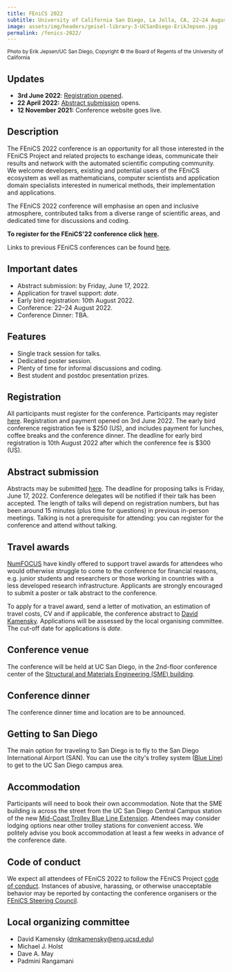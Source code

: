 ```yaml
---
title: FEniCS 2022
subtitle: University of California San Diego, La Jolla, CA, 22–24 August 2022
image: assets/img/headers/geisel-library-3-UCSanDiego-ErikJepsen.jpg
permalink: /fenics-2022/
---
```

<small>Photo by Erik Jepsen/UC San Diego, Copyright © the Board of Regents of the University of California</small>

## Updates

- **3rd June 2022**: [Registration opened](link).
- **22 April 2022:** [Abstract submission](https://docs.google.com/forms/d/e/1FAIpQLSdU3jizMuvnt4EWcFwEeRHx3Kj1PyomRHCGlEdXN8uHeGokAQ/viewform?usp=sf_link) opens.
- **12 November 2021:** Conference website goes live.

## Description

The FEniCS 2022 conference is an opportunity for all those interested in
the FEniCS Project and related projects to exchange ideas, communicate
their results and network with the automated scientific computing
community. We welcome developers, existing and potential users of the
FEniCS ecosystem as well as mathematicians, computer scientists and
application domain specialists interested in numerical methods, their
implementation and applications.

The FEniCS 2022 conference will emphasise an open and inclusive
atmosphere, contributed talks from a diverse range of scientific areas,
and dedicated time for discussions and coding.

**To register for the FEniCS'22 conference click [here](link).**

Links to previous FEniCS conferences can be found [here](index.md).

## Important dates

- Abstract submission: by Friday, June 17, 2022.
- Application for travel support: *date*.
- Early bird registration: 10th August 2022.
- Conference:  22–24 August 2022.
- Conference Dinner: TBA.

## Features

- Single track session for talks.
- Dedicated poster session.
- Plenty of time for informal discussions and coding.
- Best student and postdoc presentation prizes.

## Registration

All participants must register for the conference.&nbsp;Participants may
register [here](link). Registration and payment opened on 3rd June 2022. The
early bird conference registration fee is $250 (US), and includes payment for
lunches, coffee breaks and the conference dinner. The deadline for early bird
registration is 10th August 2022 after which the conference fee is $300 (US).

## Abstract submission

Abstracts may be submitted
[here](https://docs.google.com/forms/d/e/1FAIpQLSdU3jizMuvnt4EWcFwEeRHx3Kj1PyomRHCGlEdXN8uHeGokAQ/viewform?usp=sf_link).
The deadline for proposing talks is Friday, June 17, 2022. Conference
delegates will be notified if their talk has been accepted. The length
of talks will depend on registration numbers, but has been around 15
minutes (plus time for questions) in previous in-person meetings.
Talking is not a prerequisite for attending: you can register for the
conference and attend without talking.

## Travel awards

[NumFOCUS](http://www.numfocus.org) have kindly offered to support travel
awards for attendees who would otherwise struggle to come to the conference
for financial reasons, e.g. junior students and researchers or those working
in countries with a less developed research infrastructure. Applicants are
strongly encouraged to submit a poster or talk abstract to the conference.</p>

To apply for a travel award, send a letter of motivation, an estimation of
travel costs, CV and if applicable, the conference abstract to [David
Kamensky](mailto:dmkamensky@eng.ucsd.edu). Applications will be assessed by
the local organising committee. The cut-off date for applications is *date*.

## Conference venue

The conference will be held at UC San Diego, in the 2nd-floor conference
center of the [Structural and Materials Engineering (SME)
building](https://structures.ucsd.edu/about-us/directions).

## Conference dinner

The conference dinner time and location are to be announced.

## Getting to San Diego

The main option for traveling to San Diego is to fly to the San Diego
International Airport (SAN). You can use the city's trolley system
([Blue
Line](https://www.sdmts.com/inside-mts-current-projects/uc-san-diego-blue-line-trolley-extension))
to get to the UC San Diego campus area.

## Accommodation

Participants will need to book their own accommodation. Note that the
SME building is across the street from the UC San Diego Central Campus
station of the new [Mid-Coast Trolley Blue Line
Extension](https://www.sdmts.com/inside-mts-current-projects/uc-san-diego-blue-line-trolley-extension).
Attendees may consider lodging options near other trolley stations for
convenient access. We politely advise you book accommodation at least a
few weeks in advance of the conference date.

## Code of conduct

We expect all attendees of FEniCS 2022 to follow the FEniCS Project
[code of conduct](../community/code-of-conduct.md). Instances of
abusive, harassing, or otherwise unacceptable behavior may be reported
by contacting the conference organisers or the [FEniCS Steering
Council](https://github.com/FEniCS/governance).

## Local organizing committee

- David Kamensky ([dmkamensky@eng.ucsd.edu](mailto:dmkamensky@eng.ucsd.edu))
- Michael J. Holst
- Dave A. May
- Padmini Rangamani

